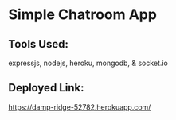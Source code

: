 # Simple Chatroom App

## Tools Used:

expressjs, nodejs, heroku, mongodb, & socket.io

## Deployed Link:

https://damp-ridge-52782.herokuapp.com/

